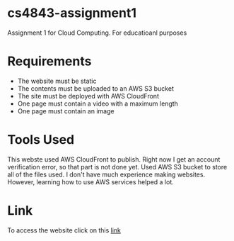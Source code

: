 # cs4843-assignment1
 Assignment 1 for Cloud Computing. For educatioanl purposes
 
 # Requirements
* The website must be static
* The contents must be uploaded to an AWS S3 bucket
* The site must be deployed with AWS CloudFront
* One page must contain a video with a maximum length
* One page must contain an image

# Tools Used
This webste used AWS CloudFront to publish. Right now I get an account verification error, so that part is not done yet. Used AWS S3 bucket to store all of the files used.
I don't have much experience making websites. However, learning how to use AWS services helped a lot.

# Link
To access the website click on this [link](https://d2h1vklxbivikk.cloudfront.net/)
